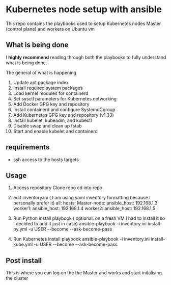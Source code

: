 # Kubernetes node setup with ansible

This repo contains the playbooks used to setup Kubernetes nodes Master (control plane) and workers on Ubuntu vm

## What is being done

I **highly recommend** reading through both the playbooks to fully understand what is being done. 

The general of what is happening
1. Update apt package index
2. Install required system packages
3. Load kernel modules for containerd
4. Set sysctl parameters for Kubernetes networking
5. Add Docker GPG key and repository
6. Install containerd and configure SystemdCgroup
7. Add Kubernetes GPG key and repository (v1.33)
8. Install kubelet, kubeadm, and kubectl
9. Disable swap and clean up fstab
10. Start and enable kubelet and containerd

## requirements
- ssh access to the hosts targets

## Usage
1. Access repository 
Clone repo
cd into repo

2. edit inventory.ini ( I am using yaml inventory formatting because I personally prefer it)
all:
  hosts:
    Master-node:
      ansible_host: 192.168.1.3
    worker1:
      ansible_host: 192.168.1.4
    worker2:
      ansible_host: 192.168.1.5

3. Run Python install playbook ( optional. on a fresh VM I had to install it so I decided to add it just in case)
ansible-playbook -i inventory.ini install-py.yml -u USER --become --ask-become-pass

4. Run Kubernetes install playbook
ansible-playbook -i inventory.ini install-kube.yml -u USER --become --ask-become-pass

## Post install

This is where you can log on the the Master and works and start initalising the cluster
